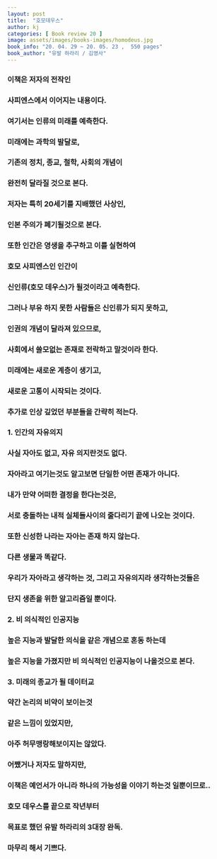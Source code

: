 ```yaml
---
layout: post
title:  "호모데우스"
author: kj
categories: [ Book review 20 ]
image: assets/images/books-images/homodeus.jpg
book_info: "20. 04. 29 ~ 20. 05. 23 ,  550 pages"
book_author: "유발 하라리 / 김영사"
---
```

### 이책은 저자의 전작인

### 사피엔스에서 이어지는 내용이다.

### 여기서는 인류의 미래를 예측한다.

### 미래에는 과학의 발달로,

### 기존의 정치, 종교, 철학, 사회의 개념이

### 완전히 달라질 것으로 본다.


### 저자는 특히 20세기를 지배했던 사상인,

### 인본 주의가 폐기될것으로 본다.

### 또한 인간은 영생을 추구하고 이를 실현하여

### 호모 사피엔스인 인간이

### 신인류(호모 데우스)가 될것이라고 예측한다.

### 그러나 부유 하지 못한 사람들은 신인류가 되지 못하고,

### 인권의 개념이 달라져 있으므로,

### 사회에서 쓸모없는 존재로 전락하고 말것이라 한다.

### 미래에는 새로운 계층이 생기고,

### 새로운 고통이 시작되는 것이다.


### 추가로 인상 깊었던 부분들을 간략히 적는다.

### 1. 인간의 자유의지

### 사실 자아도 없고, 자유 의지란것도 없다.

### 자아라고 여기는것도 알고보면 단일한 어떤 존재가 아니다.

### 내가 만약 어떠한 결정을 한다는것은,

### 서로 충돌하는 내적 실체들사이의 줄다리기 끝에 나오는 것이다.

### 또한 신성한 나라는 자아는 존재 하지 않는다.

### 다른 생물과 똑같다.

### 우리가 자아라고 생각하는 것, 그리고 자유의지라 생각하는것들은

### 단지 생존을 위한 알고리즘일 뿐이다.


### 2. 비 의식적인 인공지능

### 높은 지능과 발달한 의식을 같은 개념으로 혼동 하는데

### 높은 지능을 가졌지만 비 의식적인 인공지능이 나올것으로 본다.


### 3. 미래의 종교가 될 데이터교

### 약간 논리의 비약이 보이는것

### 같은 느낌이 있었지만,

### 아주 허무맹랑해보이지는 않았다.

### 어쨌거나 저자도 말하지만,

### 이책은 예언서가 아니라 하나의 가능성을 이야기 하는것 일뿐이므로..


### 호모 데우스를 끝으로 작년부터

### 목표로 했던 유발 하라리의 3대장 완독.

### 마무리 해서 기쁘다.


